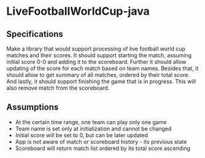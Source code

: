 # LiveFootballWorldCup-java

## Specifications

Make a library that would support processing of live football world cup matches and their scores. It should support starting the match, assuming initial score 0-0 and adding it to the scoreboard. Further it should allow updating of the score for each match based on team names. Besides that, it should allow to get summary of all matches, ordered by their total score. And lastly, it should support finishing the game that is in progress. This will also remove match from the scoreboard. 

## Assumptions

- At the certain time range, one team can play only one game
- Team name is set only at initialization and cannot be changed
- Initial score will be set to 0, but can be later updated
- App is not aware of match or scoreboard history - its previous state
- Scoreboard will return match list ordered by its total score ascending